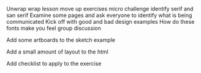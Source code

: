 


Unwrap wrap lesson 
move up exercises
micro challenge identify serif and san serif
Examine some pages and ask everyone to identify what is being communicated
Kick off with good and bad design examples 
How do these fonts make you feel group discussion 

Add some artboards to the sketch example

Add a small amount of layout to the html

Add checklist to apply to the exercise
